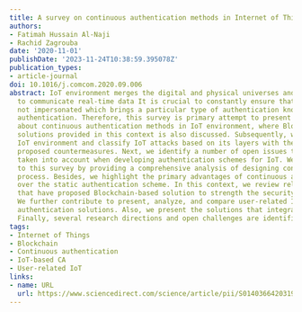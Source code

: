 ```yaml
---
title: A survey on continuous authentication methods in Internet of Things environment
authors:
- Fatimah Hussain Al-Naji
- Rachid Zagrouba
date: '2020-11-01'
publishDate: '2023-11-24T10:38:59.395078Z'
publication_types:
- article-journal
doi: 10.1016/j.comcom.2020.09.006
abstract: IoT environment merges the digital and physical universes and enabling them
  to communicate real-time data It is crucial to constantly ensure that the user is
  not impersonated which brings a particular type of authentication known as continuous
  authentication. Therefore, this survey is primary attempt to present an overview
  about continuous authentication methods in IoT environment, where Blockchain-related
  solutions provided in this context is also discussed. Subsequently, we overview
  IoT environment and classify IoT attacks based on its layers with the corresponding
  proposed countermeasures. Next, we identify a number of open issues that must be
  taken into account when developing authentication schemes for IoT. We further contribute
  to this survey by providing a comprehensive analysis of designing continuous authentication
  process. Besides, we highlight the primary advantages of continuous authentication
  over the static authentication scheme. In this context, we review relevant works
  that have proposed Blockchain-based solution to strength the security of IoT systems.
  We further contribute to present, analyze, and compare user-related IoT-based continuous
  authentication solutions. Also, we present the solutions that integrate Blockchain.
  Finally, several research directions and open challenges are identified.
tags:
- Internet of Things
- Blockchain
- Continuous authentication
- IoT-based CA
- User-related IoT
links:
- name: URL
  url: https://www.sciencedirect.com/science/article/pii/S0140366420319204
---
```

